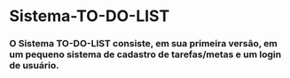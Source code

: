 # Sistema-TO-DO-LIST
### O Sistema TO-DO-LIST consiste, em sua primeira versão, em um pequeno sistema de cadastro de tarefas/metas e um login de usuário.

